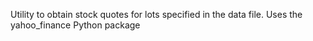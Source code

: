 Utility to obtain stock quotes for lots specified in the data file. Uses the yahoo_finance Python package

